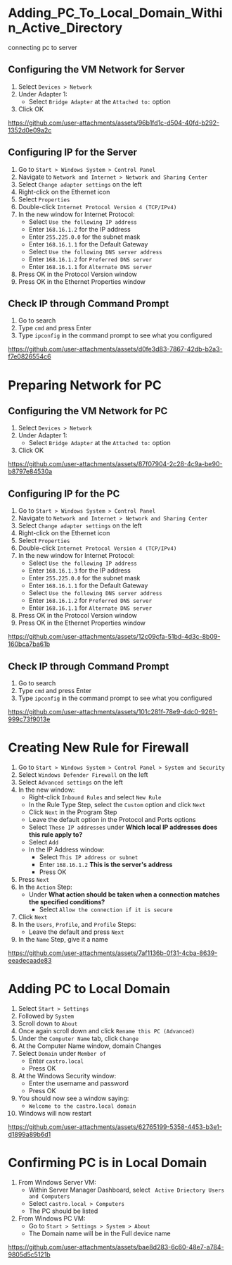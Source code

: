 # Adding_PC_To_Local_Domain_Within_Active_Directory
connecting pc to server


## Configuring the VM Network for Server
1. Select `Devices > Network`
2. Under Adapter 1:
    - Select `Bridge Adapter` at the `Attached to:` option
3. Click OK


https://github.com/user-attachments/assets/96b1fd1c-d504-40fd-b292-1352d0e09a2c


## Configuring IP for the Server
1. Go to `Start > Windows System > Control Panel`
2. Navigate to `Network and Internet > Network and Sharing Center`
3. Select `Change adapter settings` on the left
4. Right-click on the Ethernet icon
5. Select `Properties`
6. Double-click `Internet Protocol Version 4 (TCP/IPv4)`
7. In the new window for Internet Protocol:
    - Select `Use the following IP address`
    - Enter `168.16.1.2` for the IP address
    - Enter `255.225.0.0` for the subnet mask
    - Enter `168.16.1.1` for the Default Gateway
    - Select `Use the following DNS server address`
    - Enter `168.16.1.2` for `Preferred DNS server`
    - Enter `168.16.1.1` for `Alternate DNS server`
8. Press OK in the Protocol Version window
9. Press OK in the Ethernet Properties window





## Check IP through Command Prompt
1. Go to search
2. Type `cmd` and press Enter
3. Type `ipconfig` in the command prompt to see what you configured



https://github.com/user-attachments/assets/d0fe3d83-7867-42db-b2a3-f7e0826554c6


# Preparing Network for PC

## Configuring the VM Network for PC
1. Select `Devices > Network`
2. Under Adapter 1:
    - Select `Bridge Adapter` at the `Attached to:` option
3. Click OK



https://github.com/user-attachments/assets/87f07904-2c28-4c9a-be90-b8797e84530a





## Configuring IP for the PC
1. Go to `Start > Windows System > Control Panel`
2. Navigate to `Network and Internet > Network and Sharing Center`
3. Select `Change adapter settings` on the left
4. Right-click on the Ethernet icon
5. Select `Properties`
6. Double-click `Internet Protocol Version 4 (TCP/IPv4)`
7. In the new window for Internet Protocol:
    - Select `Use the following IP address`
    - Enter `168.16.1.3` for the IP address
    - Enter `255.225.0.0` for the subnet mask
    - Enter `168.16.1.1` for the Default Gateway
    - Select `Use the following DNS server address`
    - Enter `168.16.1.2` for `Preferred DNS server`
    - Enter `168.16.1.1` for `Alternate DNS server`
8. Press OK in the Protocol Version window
9. Press OK in the Ethernet Properties window


https://github.com/user-attachments/assets/12c09cfa-51bd-4d3c-8b09-160bca7ba61b


## Check IP through Command Prompt
1. Go to search
2. Type `cmd` and press Enter
3. Type `ipconfig` in the command prompt to see what you configured


https://github.com/user-attachments/assets/101c281f-78e9-4dc0-9261-999c73f9013e


# Creating New Rule for Firewall

1. Go to `Start > Windows System > Control Panel > System and Security`
2. Select `Windows Defender Firewall` on the left
3. Select `Advanced settings` on the left
4. In the new window:
    - Right-click `Inbound Rules` and select `New Rule`
    - In the Rule Type Step, select the `Custom` option and click `Next`
    - Click `Next` in the Program Step
    - Leave the default option in the Protocol and Ports options
    - Select `These IP addresses` under **Which local IP addresses does this rule apply to?**
    - Select `Add`
    - In the IP Address window:
        - Select `This IP address or subnet`
        - Enter `168.16.1.2` **This is the server's address**
        - Press OK
5. Press `Next`
6. In the `Action` Step:
    - Under **What action should be taken when a connection matches the specified conditions?**
        - Select `Allow the connection if it is secure`
7. Click `Next`
8. In the `Users`, `Profile`, and `Profile` Steps:
    - Leave the default and press `Next`
9. In the `Name` Step, give it a name


https://github.com/user-attachments/assets/7af1136b-0f31-4cba-8639-eeadecaade83



# Adding PC to Local Domain

1. Select `Start > Settings`
2. Followed by `System`
3. Scroll down to `About`
4. Once again scroll down and click `Rename this PC (Advanced)`
5. Under the `Computer Name` tab, click `Change`
6. At the Computer Name window, domain Changes
7. Select `Domain` under `Member of`
    - Enter `castro.local`
    - Press OK
8. At the Windows Security window:
    - Enter the username and password
    - Press OK
9. You should now see a window saying:
    - `Welcome to the castro.local domain`
10. Windows will now restart


https://github.com/user-attachments/assets/62765199-5358-4453-b3e1-d1899a89b6d1


# Confirming PC is in Local Domain

1. From Windows Server VM:
    - Within Server Manager Dashboard, select ` Active Driectory Users and Computers`
    - Select `castro.local > Computers`
    - The PC should be listed
2. From Windows PC VM:
    - Go to `Start > Settings > System > About`
    - The Domain name will be in the Full device name





https://github.com/user-attachments/assets/bae8d283-6c60-48e7-a784-9805d5c5121b



